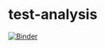 # test-analysis

[![Binder](https://mybinder.org/badge_logo.svg)](https://mybinder.org/v2/gh/js-who/test-analysis.git/HEAD)